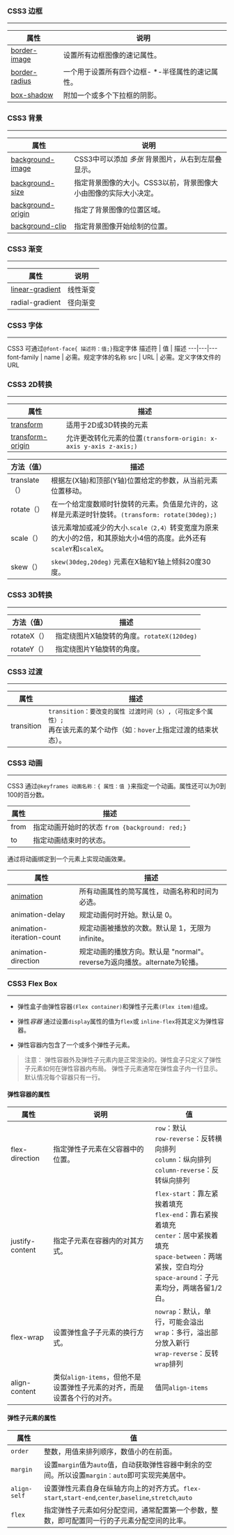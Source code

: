 ### CSS3 边框
---

属性 | 说明
---|---
[border-image](https://www.w3cschool.cn/cssref/css3-pr-border-image.html) | 设置所有边框图像的速记属性。
[border-radius](https://www.w3cschool.cn/cssref/css3-pr-border-radius.html) | 一个用于设置所有四个边框- *-半径属性的速记属性。
[box-shadow](https://www.w3cschool.cn/cssref/css3-pr-box-shadow.html) | 附加一个或多个下拉框的阴影。

### CSS3 背景
---

属性 | 说明
---|---
[background-image](https://www.w3cschool.cn/css3/6donbflh.html) | CSS3中可以添加 *多张* 背景图片，从右到左层叠显示。
[background-size](https://www.w3cschool.cn/cssref/css3-pr-background-size.html) | 指定背景图像的大小。CSS3以前，背景图像大小由图像的实际大小决定。
[background-origin](https://www.w3cschool.cn/cssref/css3-pr-background-origin.html) | 指定了背景图像的位置区域。
[background-clip](https://www.w3cschool.cn/cssref/css3-pr-background-clip.html) | 指定背景图像开始绘制的位置。

### CSS3 渐变
---

属性 | 说明
---|---
[linear-gradient](https://www.w3cschool.cn/css3/oj26bfli.html) | 线性渐变
radial-gradient | 径向渐变

### CSS3 字体
---
CSS3 可通过`@font-face{ 描述符：值;}`指定字体
描述符 | 值 | 描述
---|---|---
font-family | name | 必需。规定字体的名称
src | URL | 必需。定义字体文件的 URL

### CSS3 2D转换
---
属性 | 描述
---|---
[transform](https://www.w3cschool.cn/cssref/css3-pr-transform.html) | 适用于2D或3D转换的元素
[transform-origin](https://www.w3cschool.cn/cssref/css3-pr-transform-origin.html) | 允许更改转化元素的位置`(transform-origin: x-axis y-axis z-axis;)`

方法（值） | 描述
---|---
translate（） | 根据左(X轴)和顶部(Y轴)位置给定的参数，从当前元素位置移动。
rotate（） | 在一个给定度数顺时针旋转的元素。负值是允许的，这样是元素逆时针旋转。`(transform: rotate(30deg);)`
scale（）| 该元素增加或减少的大小.`scale（2,4）`转变宽度为原来的大小的2倍，和其原始大小4倍的高度。此外还有`scaleY`和`scaleX`。
skew（）| `skew(30deg,20deg)` 元素在X轴和Y轴上倾斜20度30度。

### CSS3 3D转换
---

方法（值） | 描述
---|---
rotateX（） | 指定绕图片X轴旋转的角度。`rotateX(120deg)`
rotateY（） | 指定绕图片Y轴旋转的角度。

### CSS3 过渡
---

属性 | 描述
---|---
transition | `transition：要改变的属性 过渡时间（s）,（可指定多个属性）;`<br /> 再在该元素的某个动作（如`：hover`上指定过渡的结束状态）。

### CSS3 动画
---

CSS3 通过`@keyframes 动画名称：{ 属性：值 }`来指定一个动画。属性还可以为0到100的百分数。

属性 | 描述
---|---
from | 指定动画开始时的状态 `from {background: red;}`
to | 指定动画结束时的状态。

通过将动画绑定到一个元素上实现动画效果。

属性 | 描述
---|---
[animation](https://www.w3cschool.cn/cssref/css3-pr-animation.html) | 	所有动画属性的简写属性，动画名称和时间为必选。
animation-delay | 规定动画何时开始。默认是 0。
animation-iteration-count | 规定动画被播放的次数。默认是 1，无限为infinite。
animation-direction | 规定动画的播放方向。默认是 "normal"。reverse为返向播放。alternate为轮播。

### CSS3 Flex Box
---
- 弹性盒子由弹性容器`(Flex container)`和弹性子元素`(Flex item)`组成。

- 弹性*容器* 通过设置`display`属性的值为`flex`或 `inline-flex`将其定义为弹性容器。

- 弹性容器内包含了一个或多个弹性子元素。

>注意： 弹性容器外及弹性子元素内是正常渲染的。弹性盒子只定义了弹性子元素如何在弹性容器内布局。
弹性子元素通常在弹性盒子内一行显示。默认情况每个容器只有一行。

#### 弹性容器的属性

属性 | 说明 |值
---|---|---
flex-direction | 指定弹性子元素在父容器中的位置。| `row`：默认<br />`row-reverse`：反转横向排列<br />`column`：纵向排列<br />`column-reverse`：反转纵向排列
justify-content | 指定子元素在容器内的对其方式。| `flex-start`：靠左紧挨着填充<br />`flex-end`：靠右紧挨着填充<br />`center`：居中紧挨着填充<br />`space-between`：两端紧挨，空白均分<br />`space-around`：子元素均分，两端各留1/2白。
flex-wrap | 设置弹性盒子子元素的换行方式。 | `nowrap`：默认，单行，可能会溢出<br />`wrap`：多行，溢出部分放入新行<br />`wrap-reverse`：反转`wrap`排列<br />
align-content | 类似`align-items`，但他不是设置弹性子元素的对齐，而是设置各个行的对齐。 | 值同`align-items`

#### 弹性子元素的属性

属性 | 值
---|---
`order` | 整数，用值来排列顺序，数值小的在前面。
`margin` | 设置`margin`值为`auto`值，自动获取弹性容器中剩余的空间。所以设置`margin：auto`即可实现完美居中。
`align-self` | 设置弹性元素自身在纵轴方向上的对齐方式。`flex-start`,`start-end`,`center`,`baseline`,`stretch`,`auto`
`flex` | 指定弹性子元素如何分配空间，通常配置第一个参数，整数，即可配置同一行的子元素分配空间的比率。










